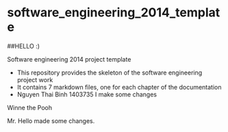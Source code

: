 software_engineering_2014_template
==================================

##HELLO :)

Software engineering 2014 project template

* This repository provides the skeleton of the software engineering project work
* It contains 7 markdown files, one for each chapter of the documentation
* Nguyen Thai Binh 1403735
I make some changes

Winne the Pooh

Mr. Hello made some changes.
